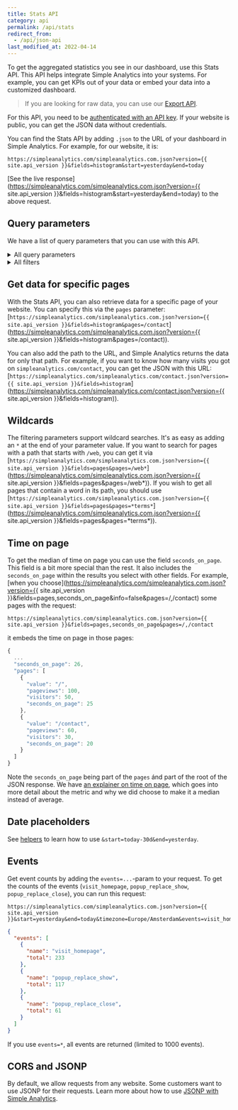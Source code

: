 ```yaml
---
title: Stats API
category: api
permalink: /api/stats
redirect_from:
  - /api/json-api
last_modified_at: 2022-04-14
---
```


To get the aggregated statistics you see in our dashboard, use this Stats API. This API helps integrate Simple Analytics into your systems. For example, you can get KPIs out of your data or embed your data into a customized dashboard.

> If you are looking for raw data, you can use our [Export API](/api/export-data-points).

For this API, you need to be [authenticated with an API key](/api/authenticate). If your website is public, you can get the JSON data without credentials.

You can find the Stats API by adding `.json` to the URL of your dashboard in Simple Analytics. For example, for our website, it is:

```
https://simpleanalytics.com/simpleanalytics.com.json?version={{ site.api_version }}&fields=histogram&start=yesterday&end=today
```

[See the live response](https://simpleanalytics.com/simpleanalytics.com.json?version={{ site.api_version }}&fields=histogram&start=yesterday&end=today) to the above request.

## Query parameters

We have a list of query parameters that you can use with this API.

<details>
<summary>All query parameters</summary>
<div markdown="1">

The complete list of all query params you can use with the latest Stats API.

- `version` the version of the API (the latest version is `{{ site.api_version }}`)
- `start` the start date with this format `YYYY-MM-DD` (defaults to 1 month ago)
- `end` the end data with above format (defaults to today)
- `limit` a limit for the fields (1-1000)
- `timezone` a valid time zone like `Europe/Amsterdam` (with capitals)
- `info` shows more information about fields in the response (defaults to true)
- `callback` wraps the response in a callback for [JSONP](https://en.wikipedia.org/wiki/JSONP)
- [`events` a list of specified events and how much they occurred](#events)
- `interval` either `hour`, `day`, `week`, `month`, or `year` (`hour` added in version 6)
- `fields` a comma seperated list of fields you want to get returned:
  - `pageviews` the total amount of page views in the specified period
  - `visitors` the total amount of visitors (unique page views) in the specified period
  - `histogram` an array with page views and visitors per day
  - `pages` a comma seperated list of pages you want to get stats for
  - `countries` a list of country codes
  - `referrers` a list of referrers (normalized)
  - `utm_sources` a list of UTM sources
  - `utm_mediums` a list of UTM mediums
  - `utm_campaigns` a list of UTM campaigns
  - `utm_contents` a list of UTM contents
  - `utm_terms` a list of UTM terms
  - `browser_names` a list of browser names
  - `os_names` a list of OS names
  - `device_types` a list of device types (mobile, tablet, desktop, tv)
  - `seconds_on_page` the median of seconds a visitor spent on the page ([see more](#time-on-page))

</div>
</details>

<details>
<summary>All filters</summary>
<div markdown="1">

You can filter the returned data. Here is the list of filters you can use.

- `page` filter by a page
- `pages` filter by a comma separated list of pages (`/contact,/product/*`)
- `country` filter by a country code
- `referrer` filter by a referrer (normalized)
- `utm_source` filter by a UTM source
- `utm_medium` filter by a UTM medium
- `utm_campaign` filter by a UTM campaign
- `utm_content` filter by a UTM content
- `utm_term` filter by a UTM term
- `browser_name` filter by a browser name
- `os_name` filter by a OS name
- `device_type` filter by a device type (mobile, tablet, desktop, tv)

These filters don't have effect on the `events` query parameter.

</div>
</details>

## Get data for specific pages

With the Stats API, you can also retrieve data for a specific page of your website. You can specify this via the `pages` parameter: [`https://simpleanalytics.com/simpleanalytics.com.json?version={{ site.api_version }}&fields=histogram&pages=/contact`](https://simpleanalytics.com/simpleanalytics.com.json?version={{ site.api_version }}&fields=histogram&pages=/contact)).

You can also add the path to the URL, and Simple Analytics returns the data for only that path. For example, if you want to know how many visits you got on `simpleanalytics.com/contact`, you can get the JSON with this URL: [`https://simpleanalytics.com/simpleanalytics.com/contact.json?version={{ site.api_version }}&fields=histogram`](https://simpleanalytics.com/simpleanalytics.com/contact.json?version={{ site.api_version }}&fields=histogram)).

## Wildcards

The filtering parameters support wildcard searches. It's as easy as adding an `*` at the end of your parameter value. If you want to search for pages with a path that starts with `/web`, you can get it via [`https://simpleanalytics.com/simpleanalytics.com.json?version={{ site.api_version }}&fields=pages&pages=/web*`](https://simpleanalytics.com/simpleanalytics.com.json?version={{ site.api_version }}&fields=pages&pages=/web*)). If you wish to get all pages that contain a word in its path, you should use [`https://simpleanalytics.com/simpleanalytics.com.json?version={{ site.api_version }}&fields=pages&pages=*terms*`](https://simpleanalytics.com/simpleanalytics.com.json?version={{ site.api_version }}&fields=pages&pages=*terms\*)).

## Time on page

To get the median of time on page you can use the field `seconds_on_page`. This field is a bit more special than the rest. It also includes the `seconds_on_page` within the results you select with other fields. For example, [when you choose](https://simpleanalytics.com/simpleanalytics.com.json?version={{ site.api_version }}&fields=pages,seconds_on_page&info=false&pages=/,/contact) some pages with the request:

```
https://simpleanalytics.com/simpleanalytics.com.json?version={{ site.api_version }}&fields=pages,seconds_on_page&pages=/,/contact
```

it embeds the time on page in those pages:

```js
{
  ...
  "seconds_on_page": 26,
  "pages": [
    {
      "value": "/",
      "pageviews": 100,
      "visitors": 50,
      "seconds_on_page": 25
    },
    {
      "value": "/contact",
      "pageviews": 60,
      "visitors": 30,
      "seconds_on_page": 20
    }
  ]
}
```

Note the `seconds_on_page` being part of the `pages` ánd part of the root of the JSON response. We have [an explainer on time on page](/explained/time-on-page), which goes into more detail about the metric and why we did choose to make it a median instead of average.

## Date placeholders

See [helpers](/api/helpers#date-placeholders) to learn how to use `&start=today-30d&end=yesterday`.

## Events

Get event counts by adding the `events=...`-param to your request. To get the counts of the events (`visit_homepage`, `popup_replace_show`, `popup_replace_close`), you can run this request:

```
https://simpleanalytics.com/simpleanalytics.com.json?version={{ site.api_version }}&start=yesterday&end=today&timezone=Europe/Amsterdam&events=visit_homepage,popup_replace_show,popup_replace_close
```

```json
{
  "events": [
    {
      "name": "visit_homepage",
      "total": 233
    },
    {
      "name": "popup_replace_show",
      "total": 117
    },
    {
      "name": "popup_replace_close",
      "total": 61
    }
  ]
}
```

If you use `events=*`, all events are returned (limited to 1000 events).

## CORS and JSONP

By default, we allow requests from any website. Some customers want to use JSONP for their requests. Learn more about how to use [JSONP with Simple Analytics](/api/cors-jsonp).
